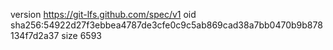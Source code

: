 version https://git-lfs.github.com/spec/v1
oid sha256:54922d27f3ebbea4787de3cfe0c9c5ab869cad38a7bb0470b9b878134f7d2a37
size 6593
